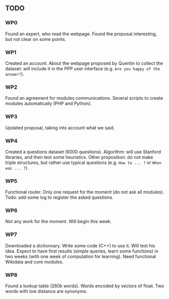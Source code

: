 ## TODO


### WP0
Found an expert, who read the webpage. Found the proposal interesting, but 
not clear on some points.


### WP1
Created an account. About the webpage proposed by Quentin to collect the dataset:
will include it in the PPP user interface (e.g. `Are you happy of the answer?`).


### WP2
Found an agreement for modules communications.
Several scripts to create modules automatically (PHP and Python).


### WP3
Updated proposal, taking into account what we said.


### WP4
Created a questions dataset (6000 questions). Algorithm: will use Stanford libraries, 
and then test some heuristics. Other proposition: do not make triple structures, 
but rather use typical questions (e.g. `How to ... ?` or `When was ... ?`).


### WP5
Functional router. Only one request for the moment (do not ask all modules).
Todo: add some log to register the asked questions.


### WP6
Not any work for the moment. Will begin this week.


### WP7
Downloaded a dictionnary. Write some code (C++) to use it. Will test his idea.
Expect to have first results (simple queries, learn some functions) in two weeks 
(with one week of computation for learning). Need functional Wikidata and core 
modules.

### WP8
Found a lookup table (260k words). Words encoded by vectors of float. Two
words with low distance are synonyms.
